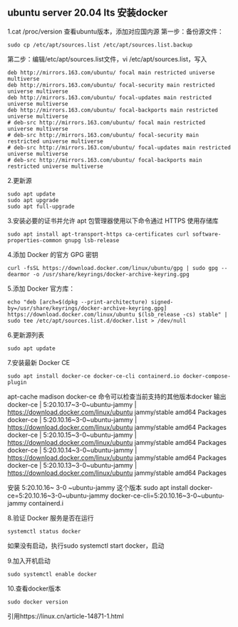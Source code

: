 ## ubuntu server 20.04 lts 安装docker

1.cat /proc/version 查看ubuntu版本，添加对应国内源
第一步：备份源文件：
```shell
sudo cp /etc/apt/sources.list /etc/apt/sources.list.backup
```

第二步：编辑/etc/apt/sources.list文件，vi /etc/apt/sources.list，写入
```shell
deb http://mirrors.163.com/ubuntu/ focal main restricted universe multiverse
deb http://mirrors.163.com/ubuntu/ focal-security main restricted universe multiverse
deb http://mirrors.163.com/ubuntu/ focal-updates main restricted universe multiverse
deb http://mirrors.163.com/ubuntu/ focal-backports main restricted universe multiverse
# deb-src http://mirrors.163.com/ubuntu/ focal main restricted universe multiverse
# deb-src http://mirrors.163.com/ubuntu/ focal-security main restricted universe multiverse
# deb-src http://mirrors.163.com/ubuntu/ focal-updates main restricted universe multiverse
# deb-src http://mirrors.163.com/ubuntu/ focal-backports main restricted universe multiverse
```

2.更新源
```shell
sudo apt update
sudo apt upgrade
sudo apt full-upgrade
```

3.安装必要的证书并允许 apt 包管理器使用以下命令通过 HTTPS 使用存储库
```shell
sudo apt install apt-transport-https ca-certificates curl software-properties-common gnupg lsb-release
```

4.添加 Docker 的官方 GPG 密钥
```shell
curl -fsSL https://download.docker.com/linux/ubuntu/gpg | sudo gpg --dearmor -o /usr/share/keyrings/docker-archive-keyring.gpg
```

5.添加 Docker 官方库：
```shell
echo "deb [arch=$(dpkg --print-architecture) signed-by=/usr/share/keyrings/docker-archive-keyring.gpg] https://download.docker.com/linux/ubuntu $(lsb_release -cs) stable" | sudo tee /etc/apt/sources.list.d/docker.list > /dev/null
```

6.更新源列表
```shell
sudo apt update
```
 
7.安装最新 Docker CE
```shell
sudo apt install docker-ce docker-ce-cli containerd.io docker-compose-plugin
```

apt-cache madison docker-ce 命令可以检查当前支持的其他版本docker
输出
docker-ce | 5:20.10.17~3-0~ubuntu-jammy | https://download.docker.com/linux/ubuntu jammy/stable amd64 Packages
docker-ce | 5:20.10.16~3-0~ubuntu-jammy | https://download.docker.com/linux/ubuntu jammy/stable amd64 Packages
docker-ce | 5:20.10.15~3-0~ubuntu-jammy | https://download.docker.com/linux/ubuntu jammy/stable amd64 Packages
docker-ce | 5:20.10.14~3-0~ubuntu-jammy | https://download.docker.com/linux/ubuntu jammy/stable amd64 Packages
docker-ce | 5:20.10.13~3-0~ubuntu-jammy | https://download.docker.com/linux/ubuntu jammy/stable amd64 Packages

安装 5:20.10.16~ 3-0 ~ubuntu-jammy 这个版本
sudo apt install docker-ce=5:20.10.16~3-0~ubuntu-jammy docker-ce-cli=5:20.10.16~3-0~ubuntu-jammy containerd.i

8.验证 Docker 服务是否在运行
```shell
systemctl status docker
```

如果没有启动，执行sudo systemctl start docker，启动

9.加入开机启动
```shell
sudo systemctl enable docker
```

10.查看docker版本
```shell
sudo docker version
```
 
引用https://linux.cn/article-14871-1.html
